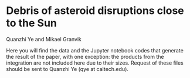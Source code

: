 # Debris of asteroid disruptions close to the Sun

Quanzhi Ye and Mikael Granvik

Here you will find the data and the Jupyter notebook codes that generate the result of the paper, with one exception: the products from the integration are not included here due to their sizes. Request of these files should be sent to Quanzhi Ye (qye at caltech.edu).
